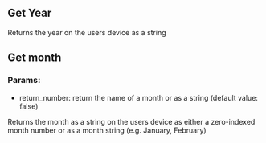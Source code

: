 ## Get Year
Returns the year on the users device as a string

## Get month
### Params: 
- return_number: return the name of a month or as a string (default value: false)

Returns the month as a string on the users device as either a zero-indexed month number or as a month string (e.g. January, February)

